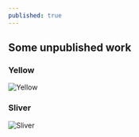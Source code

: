 ```yaml
---
published: true
---
```

## Some unpublished work 

### Yellow
![Yellow]({{site.baseurl}}/_posts/_68C3298.jpg)

### Sliver
![Sliver]({{site.baseurl}}/_posts/_68C2197.jpg)
